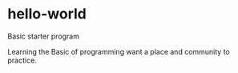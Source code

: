 # hello-world
Basic starter program


Learning the Basic of programming want a place and community to practice.
